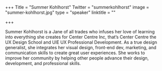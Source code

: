 +++
Title = "Summer Kohlhorst"
Twitter = "summerkohlhorst"
image = "summer-kohlhorst.jpg"
type = "speaker"
linktitle = ""

+++

Summer Kohlhorst is a Jane of all trades who infuses her love of learning into everything she creates for Center Centre Inc, that’s Center Centre the UX Design School and UIE UX Professional Development. As a true design generalist, she integrates her visual design, front-end dev, marketing, and communication skills to create great user experiences. She works to improve her community by helping other people advance their design, development, and professional skills.